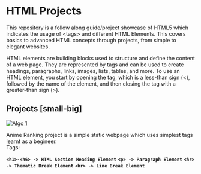 # HTML Projects
<p>This repository is a follow along guide/project showcase of HTML5 which indicates the usage of &lt;tags> and different HTML Elements. This covers basics to advanced HTML concepts through projects, from simple to elegant websites.</p>
<p>HTML elements are building blocks used to structure and define the content of a web page. They are represented by tags and can be used to create headings, paragraphs, links, images, lists, tables, and more. To use an HTML element, you start by opening the tag, which is a less-than sign (<), followed by the name of the element, and then closing the tag with a greater-than sign (>).</p>

## Projects [small-big]
<p align="left">
      <a href="https://github.com/Thunderclap-ui/HTML.Projects/blob/main/1.%20Anime%20Ranking%20Project/Anime%20Ranking%20Project.html">
         <img alt="Algo 1" title="Anime Ranking Project" src="https://custom-icon-badges.demolab.com/badge/-Anime Ranking-gold?style=for-the-badge&logo=anime&logoColor=black"/></a>
</p>
Anime Ranking project is a simple static webpage which uses simplest tags learnt as a begineer. <br />
Tags: <br />

**`<h1>-<h6> -> HTML Section Heading Element`** **`<p> -> Paragraph Element`** **`<hr> -> Thematic Break Element`** **`<br> -> Line Break Element`**
